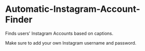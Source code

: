 # Automatic-Instagram-Account-Finder
Finds users' Instagram Accounts based on captions. 

Make sure to add your own Instagram username and password. 
